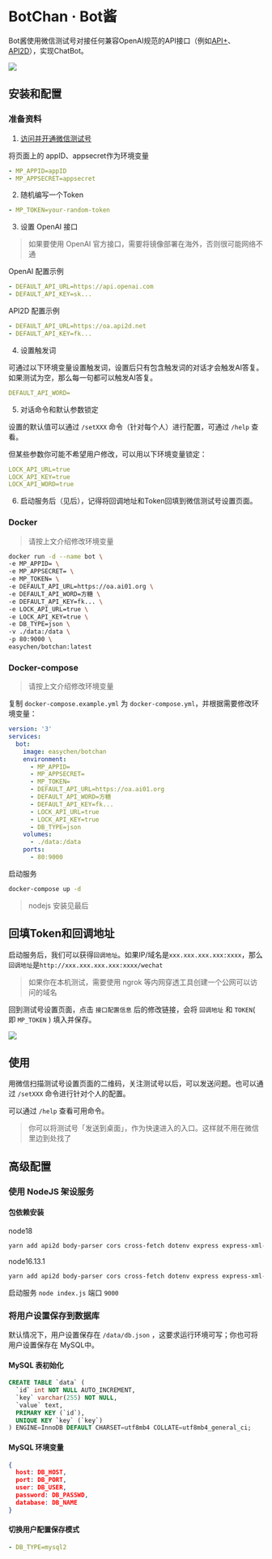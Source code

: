 # BotChan · Bot酱

Bot酱使用微信测试号对接任何兼容OpenAI规范的API接口（例如[API+](https://apipl.us/?mtm_campaign=botchan)、[API2D](https://api2d.com/r/186008)），实现ChatBot。

![](images/20231009132204.png)

## 安装和配置

### 准备资料

1. [访问并开通微信测试号](https://mp.weixin.qq.com/debug/cgi-bin/sandbox?t=sandbox/login)

将页面上的 appID、appsecret作为环境变量

```yml
- MP_APPID=appID
- MP_APPSECRET=appsecret
```
2. 随机编写一个Token

```yml
- MP_TOKEN=your-random-token
```

3. 设置 OpenAI 接口

> 如果要使用 OpenAI 官方接口，需要将镜像部署在海外，否则很可能网络不通

OpenAI 配置示例

```yml
- DEFAULT_API_URL=https://api.openai.com
- DEFAULT_API_KEY=sk...
```

API2D 配置示例

```yml
- DEFAULT_API_URL=https://oa.api2d.net
- DEFAULT_API_KEY=fk...
```

4. 设置触发词

可通过以下环境变量设置触发词，设置后只有包含触发词的对话才会触发AI答复。如果测试为空，那么每一句都可以触发AI答复。

```yml
DEFAULT_API_WORD=
```

5. 对话命令和默认参数锁定

设置的默认值可以通过 `/setXXX` 命令（针对每个人）进行配置，可通过 `/help` 查看。

但某些参数你可能不希望用户修改，可以用以下环境变量锁定：

```yml
LOCK_API_URL=true
LOCK_API_KEY=true
LOCK_API_WORD=true
```

6. 启动服务后（见后），记得将回调地址和Token回填到微信测试号设置页面。

### Docker

> 请按上文介绍修改环境变量

```bash
docker run -d --name bot \
-e MP_APPID= \
-e MP_APPSECRET= \
-e MP_TOKEN= \
-e DEFAULT_API_URL=https://oa.ai01.org \
-e DEFAULT_API_WORD=方糖 \  
-e DEFAULT_API_KEY=fk... \
-e LOCK_API_URL=true \
-e LOCK_API_KEY=true \
-e DB_TYPE=json \
-v ./data:/data \
-p 80:9000 \
easychen/botchan:latest
```
### Docker-compose

> 请按上文介绍修改环境变量

复制 `docker-compose.example.yml` 为 `docker-compose.yml`，并根据需要修改环境变量：

```yml
version: '3'
services:
  bot:
    image: easychen/botchan
    environment:
      - MP_APPID=
      - MP_APPSECRET=
      - MP_TOKEN=
      - DEFAULT_API_URL=https://oa.ai01.org
      - DEFAULT_API_WORD=方糖
      - DEFAULT_API_KEY=fk...
      - LOCK_API_URL=true
      - LOCK_API_KEY=true
      - DB_TYPE=json
    volumes:
      - ./data:/data
    ports:
      - 80:9000
```
启动服务

```bash
docker-compose up -d
```

> nodejs 安装见最后

## 回填Token和回调地址

启动服务后，我们可以获得`回调地址`。如果IP/域名是`xxx.xxx.xxx.xxx:xxxx`，那么`回调地址`是`http://xxx.xxx.xxx.xxx:xxxx/wechat`

> 如果你在本机测试，需要使用 ngrok 等内网穿透工具创建一个公网可以访问的域名

回到测试号设置页面，点击 `接口配置信息` 后的修改链接，会将 `回调地址` 和 `TOKEN`( 即 `MP_TOKEN` )  填入并保存。

![](images/20231009130318.png)

## 使用

用微信扫描测试号设置页面的二维码，关注测试号以后，可以发送问题。也可以通过 `/setXXX` 命令进行针对个人的配置。

可以通过 `/help` 查看可用命令。

> 你可以将测试号「发送到桌面」，作为快速进入的入口。这样就不用在微信里边到处找了

## 高级配置

### 使用 NodeJS 架设服务

#### 包依赖安装

node18

```bash
yarn add api2d body-parser cors cross-fetch dotenv express express-xml-bodyparser knex mysql2 simple-json-db
```

node16.13.1 

```bash
yarn add api2d body-parser cors cross-fetch dotenv express express-xml-bodyparser knex mysql2@3.0.1 simple-json-db
```

启动服务 `node index.js` 端口 `9000`

### 将用户设置保存到数据库

默认情况下，用户设置保存在 `/data/db.json` ，这要求运行环境可写；你也可将用户设置保存在 MySQL中。

#### MySQL 表初始化

```sql
CREATE TABLE `data` (
  `id` int NOT NULL AUTO_INCREMENT,
  `key` varchar(255) NOT NULL,
  `value` text,
  PRIMARY KEY (`id`),
  UNIQUE KEY `key` (`key`)
) ENGINE=InnoDB DEFAULT CHARSET=utf8mb4 COLLATE=utf8mb4_general_ci;
```

#### MySQL 环境变量

```json
{
  host: DB_HOST,
  port: DB_PORT,
  user: DB_USER,
  password: DB_PASSWD,
  database: DB_NAME
}
```

#### 切换用户配置保存模式

```yml
- DB_TYPE=mysql2
```

